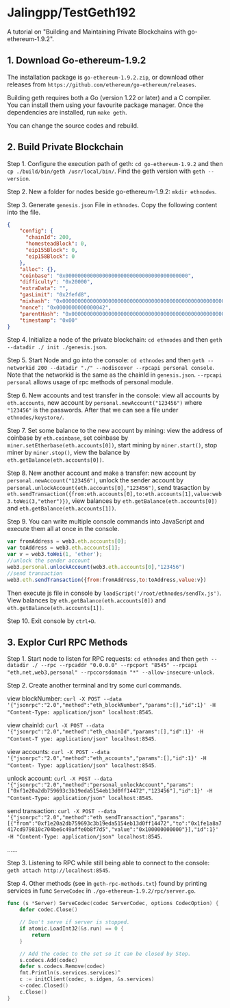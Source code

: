 # Jalingpp/TestGeth192
A tutorial on "Building and Maintaining Private Blockchains with go-ethereum-1.9.2".

## 1. Download Go-ethereum-1.9.2
The installation package is `go-ethereum-1.9.2.zip`, or download other releases from `https://github.com/ethereum/go-ethereum/releases`.

Building geth requires both a Go (version 1.22 or later) and a C compiler. You can install them using your favourite package manager. Once the dependencies are installed, run `make geth`.

You can change the source codes and rebuild.

## 2. Build Private Blockchain
Step 1. Configure the execution path of geth: `cd go-ethereum-1.9.2` and then `cp ./build/bin/geth /usr/local/bin/`. Find the geth version with `geth --version`.

Step 2. New a folder for nodes beside go-ethereum-1.9.2: `mkdir ethnodes`.

Step 3. Generate `genesis.json` File in `ethnodes`. Copy the following content into the file.

```json:genesis.json
{
    "config": {
      "chainId": 200,
      "homesteadBlock": 0,
      "eip155Block": 0,
      "eip158Block": 0
    },
    "alloc": {},
    "coinbase": "0x0000000000000000000000000000000000000000",
    "difficulty": "0x20000",
    "extraData": "",
    "gasLimit": "0x2fefd8",
    "mixhash": "0x0000000000000000000000000000000000000000000000000000000000000000",
    "nonce": "0x0000000000000042",
    "parentHash": "0x0000000000000000000000000000000000000000000000000000000000000000",
    "timestamp": "0x00"
}
```

Step 4. Initialize a node of the private blockchain: `cd ethnodes` and then `geth --datadir ./ init ./genesis.json`.

Step 5. Start Node and go into the console: `cd ethnodes` and then `geth --networkid 200 --datadir "./" --nodiscover --rpcapi personal console`. Note that the networkid is the same as the chainId in `genesis.json`. `--rpcapi personal` allows usage of rpc methods of personal module.

Step 6. New accounts and test transfer in the console: view all accounts by `eth.accounts`, new account by `personal.newAccount("123456")` where `"123456"` is the passwords. After that we can see a file under `ethnodes/keystore/`.

Step 7. Set some balance to the new account by mining: view the address of coinbase by `eth.coinbase`, set coinbase by `miner.setEtherbase(eth.accounts[0])`, start mining by `miner.start()`, stop miner by `miner.stop()`, view the balance by `eth.getBalance(eth.accounts[0])`.

Step 8. New another account and make a transfer: new account by `personal.newAccount("123456")`, unlock the sender account by `personal.unlockAccount(eth.accounts[0],"123456")`, send trasaction by `eth.sendTransaction({from:eth.accounts[0],to:eth.accounts[1],value:web3.toWei(3,"ether")})`, view balances by `eth.getBalance(eth.accounts[0])` and `eth.getBalance(eth.accounts[1])`.

Step 9. You can write multiple console commands into JavaScript and execute them all at once in the console.

```JavaScript:sendTx.js
var fromAddress = web3.eth.accounts[0];
var toAddress = web3.eth.accounts[1];
var v = web3.toWei(1, 'ether');
//unlock the sender account
web3.personal.unlockAccount(web3.eth.accounts[0],"123456")
//send transaction
web3.eth.sendTransaction({from:fromAddress,to:toAddress,value:v})
```

Then execute js file in console by `loadScript('/root/ethnodes/sendTx.js')`. View balances by `eth.getBalance(eth.accounts[0])` and `eth.getBalance(eth.accounts[1])`.

Step 10. Exit console by `ctrl+D`.

## 3. Explor Curl RPC Methods
Step 1. Start node to listen for RPC requests: `cd ethnodes` and then `geth --datadir ./ --rpc --rpcaddr "0.0.0.0" --rpcport "8545" --rpcapi "eth,net,web3,personal" --rpccorsdomain "*" --allow-insecure-unlock`.

Step 2. Create another terminal and try some curl commands.

view blockNumber: `curl -X POST --data '{"jsonrpc":"2.0","method":"eth_blockNumber","params":[],"id":1}' -H "Content-Type: application/json" localhost:8545`.

view chainId: `curl -X POST --data '{"jsonrpc":"2.0","method":"eth_chainId","params":[],"id":1}' -H "Content-T
ype: application/json" localhost:8545`.

view accounts: `curl -X POST --data '{"jsonrpc":"2.0","method":"eth_accounts","params":[],"id":1}' -H "Content-
Type: application/json" localhost:8545`.

unlock account: `curl -X POST --data '{"jsonrpc":"2.0","method":"personal_unlockAccount","params":["0xf1e20a2db759693c3b19eda5154eb13d0ff14472","123456"],"id":1}' -H "Content-Type: application/json" localhost:8545`.

send transaction: `curl -X POST --data '{"jsonrpc":"2.0","method":"eth_sendTransaction","params":[{"from":"0xf1e20a2db759693c3b19eda5154eb13d0ff14472","to":"0x1fe1a8a7417cd979810c704be6c49affe0b8f7d5","value":"0x100000000000"}],"id":1}' -H "Content-Type: application/json" localhost:8545`.

......

Step 3. Listening to RPC while still being able to connect to the console: `geth attach http://localhost:8545`.

Step 4. Other methods (see in `geth-rpc-methods.txt`) found by printing services in func `ServeCodec` in `./go-ethereum-1.9.2/rpc/server.go`.

```go:server.go
func (s *Server) ServeCodec(codec ServerCodec, options CodecOption) {
	defer codec.Close()

	// Don't serve if server is stopped.
	if atomic.LoadInt32(&s.run) == 0 {
		return
	}

	// Add the codec to the set so it can be closed by Stop.
	s.codecs.Add(codec)
	defer s.codecs.Remove(codec)
	fmt.Println(s.services.services)^
	c := initClient(codec, s.idgen, &s.services)
	<-codec.Closed()
	c.Close()
}
```